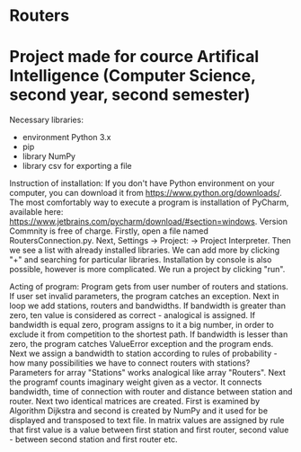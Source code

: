 # Routers
# Project made for cource Artifical Intelligence (Computer Science, second year, second semester)

Necessary libraries:
- environment Python 3.x
- pip
- library NumPy
- library csv for exporting a file

Instruction of installation:
If you don't have Python environment on your computer, you can download it from https://www.python.org/downloads/. The most comfortably way to execute a program is installation of PyCharm, available here: https://www.jetbrains.com/pycharm/download/#section=windows. Version Commnity is free of charge. Firstly, open a file named RoutersConnection.py. Next, Settings -> Project: <name of project> -> Project Interpreter. Then we see a list with already installed libraries. We can add more by clicking "+" and searching for particular libraries. Installation by console is also possible, however is more complicated. We run a project by clicking "run". 
  
Acting of program:
Program gets from user number of routers and stations. If user set invalid parameters, the program catches an exception. Next in loop we add stations, routers and bandwidths. If bandwidth is greater than zero, ten value is considered as correct - analogical is assigned. If bandwidth is equal zero, program assigns to it a big number, in order to exclude it from competition to the shortest path. If bandwidth is lesser than zero, the program catches ValueError exception and the program ends. Next we assign a bandwidth to station according to rules of probability - how many possibilities we have to connect routers with stations? Parameters for array "Stations" works analogical like array "Routers". Next the programf counts imaginary weight given as a vector. It connects bandwidth, time of connection with router and distance between station and router. Next two identical matrices are created. First is examined by Algorithm Dijkstra and second is created by NumPy and it used for be displayed and transposed to text file. In matrix values are assigned by rule that first value is a value between first station and first router, second value - between second station and first router etc. 
